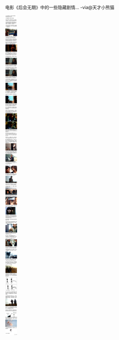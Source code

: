 电影《后会无期》中的一些隐藏剧情... -via@天才小熊猫

![ec00635585a04508a0a8fa4642edf442.jpg](https://raw.githubusercontent.com/wxlzmt/cdn1/master/ext/qw/groups/20040/ec00635585a04508a0a8fa4642edf442.jpg)

